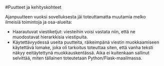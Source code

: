 #Puutteet ja kehityskohteet

Ajanpuutteen vuoksi sovelluksesta jäi toteuttamatta muutamia melko ilmeisiä toimintoja ja osa-alueita:

* Haarautuvat viestiketjut: viesteihin voisi vastata niin, että ne muodostavat hierarkkisia viestipuita.
* Käytettävyydessä useita puutteita, räikeimpänä viestin muokkaamiseen käytettävä lomake, joka oli tarkoitus toteuttaa siten, että vanha teksti näkyy eeitäytettynä muokkauskentässä. Aika ei kuitenkaan sallinut selvittää, miten tällainen toteutetaan Python/Flask-maailmassa.
